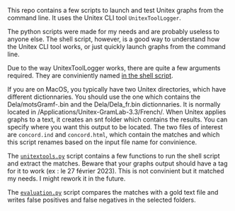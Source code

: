 This repo contains a few scripts to launch and test Unitex graphs from the command line. It uses the Unitex CLI tool `UnitexToolLogger`.

The python scripts were made for my needs and are probably useless to anyone else. The shell script, however, is a good way to understand how the Unitex CLI tool works, or just quickly launch graphs from the command line.  

Due to the way UnitexToolLogger works, there are quite a few arguments required. They are conviniently named [in the shell script](./temporal_adverbial_annotator.sh).

If you are on MacOS, you typically have two Unitex directories, which have different dictionnaries. You should use the one which contains the Dela/motsGramf-.bin and the Dela/Dela_fr.bin dictionnaries. It is normally located in /Applications/Unitex-GramLab-3.3/French/.
When Unitex applies graphs to a text, it creates an snt folder which contains the results. You can specify where you want this output to be located. The two files of interest are `concord.ind` and `concord.html`, which contain the matches and which this script renames based on the input file name for convinience. 

The [`unitextools.py`](./unitextools.py) script contains a few functions to run the shell script and extract the matches. Beware that your graphs output should have a <chaine> tag for it to work (ex : <chaine>le 27 février 2023</chaine>). This is not convinient but it matched my needs. I might rework it in the future.

The [`evaluation.py`](./evaluation.py) script compares the matches with a gold text file and writes false positives and false negatives in the selected folders. 
